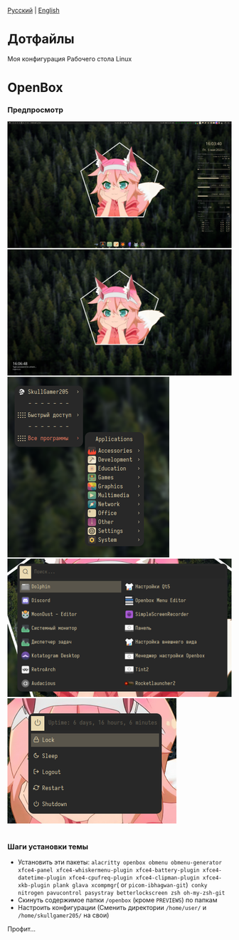 [Русский](README-ru.md) | [English](README.md)

# Дотфайлы
Моя конфигурация Рабочего стола Linux

# OpenBox

### Предпросмотр

![](openbox/PREVIEWS/preview-1.png)
![](openbox/PREVIEWS/preview-4.png)
![](openbox/PREVIEWS/preview-6.png) ![](openbox/PREVIEWS/preview-7.png)
![](openbox/PREVIEWS/preview-8.png)

#
### Шаги установки темы

* Установить эти пакеты: `alacritty openbox obmenu obmenu-generator xfce4-panel xfce4-whiskermenu-plugin xfce4-battery-plugin xfce4-datetime-plugin xfce4-cpufreq-plugin xfce4-clipman-plugin xfce4-xkb-plugin plank glava xcompmgr`( or `picom-ibhagwan-git`)` conky nitrogen pavucontrol pasystray betterlockscreen zsh oh-my-zsh-git`
* Скинуть содержимое папки `/openbox` (кроме `PREVIEWS`) по папкам
* Настроить конфигурации (Сменить директории `/home/user/` и `/home/skullgamer205/` на свои)

Профит...
